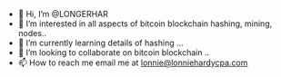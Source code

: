 - 👋 Hi, I’m @LONGERHAR
- 👀 I’m interested in all  aspects of bitcoin blockchain hashing, mining, nodes..
- 🌱 I’m currently learning details of hashing ...
- 💞️ I’m looking to collaborate on bitcoin blockchain ..
- 📫 How to reach me email me at lonnie@lonniehardycpa.com

<!---
LONGERHAR/LONGERHAR is a ✨ special ✨ repository because its `README.md` (this file) appears on your GitHub profile.
You can click the Preview link to take a look at your changes.
--->
